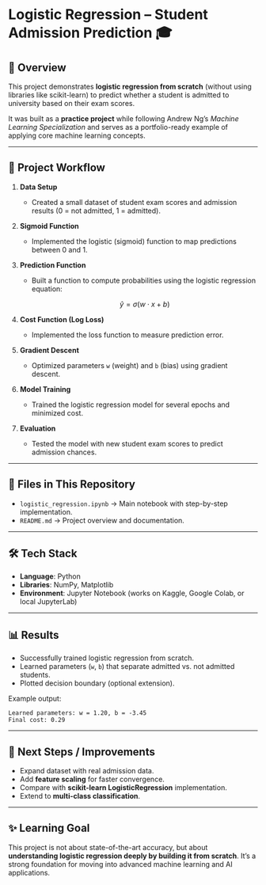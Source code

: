 

# Logistic Regression – Student Admission Prediction 🎓

## 📌 Overview

This project demonstrates **logistic regression from scratch** (without using libraries like scikit-learn) to predict whether a student is admitted to university based on their exam scores.

It was built as a **practice project** while following Andrew Ng’s *Machine Learning Specialization* and serves as a portfolio-ready example of applying core machine learning concepts.

---

## 🚀 Project Workflow

1. **Data Setup**

   * Created a small dataset of student exam scores and admission results (0 = not admitted, 1 = admitted).

2. **Sigmoid Function**

   * Implemented the logistic (sigmoid) function to map predictions between 0 and 1.

3. **Prediction Function**

   * Built a function to compute probabilities using the logistic regression equation:

     $$
     \hat{y} = \sigma(w \cdot x + b)
     $$

4. **Cost Function (Log Loss)**

   * Implemented the loss function to measure prediction error.

5. **Gradient Descent**

   * Optimized parameters `w` (weight) and `b` (bias) using gradient descent.

6. **Model Training**

   * Trained the logistic regression model for several epochs and minimized cost.

7. **Evaluation**

   * Tested the model with new student exam scores to predict admission chances.

---

## 📂 Files in This Repository

* `logistic_regression.ipynb` → Main notebook with step-by-step implementation.
* `README.md` → Project overview and documentation.

---

## 🛠️ Tech Stack

* **Language**: Python
* **Libraries**: NumPy, Matplotlib
* **Environment**: Jupyter Notebook (works on Kaggle, Google Colab, or local JupyterLab)

---

## 📊 Results

* Successfully trained logistic regression from scratch.
* Learned parameters (`w`, `b`) that separate admitted vs. not admitted students.
* Plotted decision boundary (optional extension).

Example output:

```
Learned parameters: w = 1.20, b = -3.45
Final cost: 0.29
```

---

## 🔮 Next Steps / Improvements

* Expand dataset with real admission data.
* Add **feature scaling** for faster convergence.
* Compare with **scikit-learn LogisticRegression** implementation.
* Extend to **multi-class classification**.

---

## ✨ Learning Goal

This project is not about state-of-the-art accuracy, but about **understanding logistic regression deeply by building it from scratch**. It’s a strong foundation for moving into advanced machine learning and AI applications.
